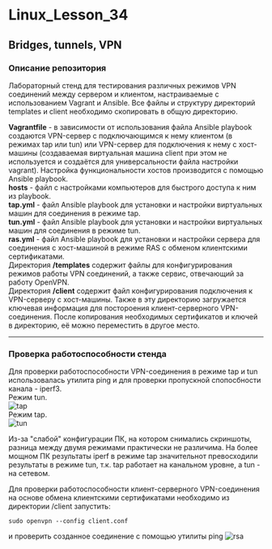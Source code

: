 # Linux_Lesson_34
## Bridges, tunnels, VPN

### Описание репозитория

Лабораторный стенд для тестирования различных режимов VPN соединений между сервером и клиентом, настраиваемые с использованием Vagrant и Ansible. Все файлы и структуру директорий temрlates и client необходимо скопировать в общую директорию.

**Vagrantfile** - в зависимости от использования файла Ansible playbook создаются VPN-сервер с подключающимся к нему клиентом (в режимах tap или tun) или VPN-сервер для подключения к нему с хост-машины (создаваемая виртуальная машина client при этом не используется и создаётся для универсальности файла настройки vagrant). Настройка функциональности хостов производится с помощью Ansible playbook.  
**hosts** - файл с настройками компьютеров для быстрого доступа к ним из playbook.  
**tap.yml** - файл Ansible playbook для установки и настройки виртуальных машин для соединения в режиме tap.  
**tun.yml** - файл Ansible playbook для установки и настройки виртуальных машин для соединения в режиме tun.  
**ras.yml** - файл Ansible playbook для установки и настройки сервера для соединения с хост-машиной в режиме RAS с обменом клиентскими сертификатами.  
Директория **/templates** содержит файлы для конфигурирования режимов работы VPN соединений, а также сервис, отвечающий за работу OpenVPN.  
Директория **/client** содержит файл конфигурирования подключения к VPN-серверу с хост-машины. Также в эту директорию загружается ключевая информация для постороения клиент-серверного VPN-соединения. После копирования необходимых сертификатов и ключей в директорию, её можно переместить в другое место.

---

### Проверка работоспособности стенда

Для проверки работоспособности VPN-соединения в режиме tap и tun использовалась утилита ping и для проверки пропускной спопосбности канала - iperf3.  
Режим tun.  
![tap](https://github.com/darknetworm/Linux_Lesson_34/assets/82410807/1343cd31-010e-481c-acad-c1dd990e8148)  
Режим tap.  
![tun](https://github.com/darknetworm/Linux_Lesson_34/assets/82410807/42aa130f-6e39-4606-9c85-dc0dd0004fa9)  

Из-за "слабой" конфигурации ПК, на котором снимались скриншоты, разница между двумя режимами практически не различима. На более мощном ПК результаты iperf в режиме tap значительнот превосходили результаты в режиме tun, т.к. tap работает на канальном уровне, а tun - на сетевом.

Для проверки работоспособности клиент-серверного VPN-соединения на основе обмена клиентскими сертификатами необходимо из директории /client запустить:

    sudo openvpn --config client.conf  
и проверить созданное соединение с помощью утилиты ping
![rsa](https://github.com/darknetworm/Linux_Lesson_34/assets/82410807/f150bdf6-280f-406e-bad5-c7f371f6a4a8)
